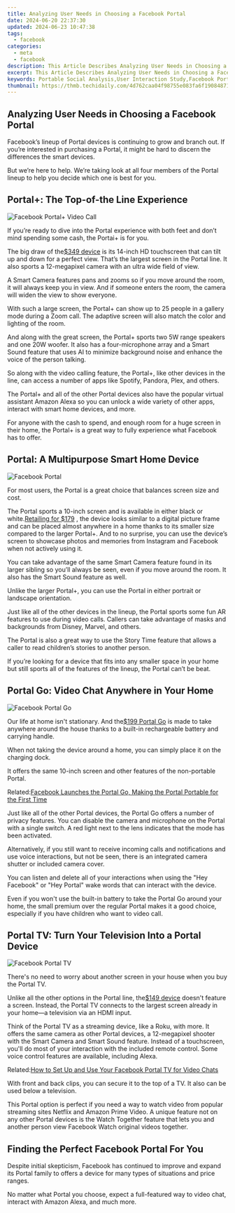 ```yaml
---
title: Analyzing User Needs in Choosing a Facebook Portal
date: 2024-06-20 22:37:30
updated: 2024-06-23 10:47:38
tags:
  - facebook
categories:
  - meta
  - facebook
description: This Article Describes Analyzing User Needs in Choosing a Facebook Portal
excerpt: This Article Describes Analyzing User Needs in Choosing a Facebook Portal
keywords: Portable Social Analysis,User Interaction Study,Facebook Portal Usage,Product Selection Guide,Digital Device Preference,Tech Adoption Trends,Social Media Insights
thumbnail: https://thmb.techidaily.com/4d762caa04f98755e083fa6f19084871af3024b44e5497cff1919865c9f50ec3.jpg
---
```


## Analyzing User Needs in Choosing a Facebook Portal

 Facebook’s lineup of Portal devices is continuing to grow and branch out. If you’re interested in purchasing a Portal, it might be hard to discern the differences the smart devices.

 But we’re here to help. We’re taking look at all four members of the Portal lineup to help you decide which one is best for you.

## Portal+: The Top-of-the Line Experience

![Facebook Portal+ Video Call](https://static1.makeuseofimages.com/wordpress/wp-content/uploads/2021/09/facebook-portal-video-call.jpg)

 If you’re ready to dive into the Portal experience with both feet and don’t mind spending some cash, the Portai+ is for you.

 The big draw of the[$349 device](https://portal.facebook.com/products/portal-plus/) is its 14-inch HD touchscreen that can tilt up and down for a perfect view. That’s the largest screen in the Portal line. It also sports a 12-megapixel camera with an ultra wide field of view.

 A Smart Camera features pans and zooms so if you move around the room, it will always keep you in view. And if someone enters the room, the camera will widen the view to show everyone.

 With such a large screen, the Portal+ can show up to 25 people in a gallery mode during a Zoom call. The adaptive screen will also match the color and lighting of the room.

 And along with the great screen, the Portal+ sports two 5W range speakers and one 20W woofer. It also has a four-microphone array and a Smart Sound feature that uses AI to minimize background noise and enhance the voice of the person talking.

 So along with the video calling feature, the Portal+, like other devices in the line, can access a number of apps like Spotify, Pandora, Plex, and others.

 The Portal+ and all of the other Portal devices also have the popular virtual assistant Amazon Alexa so you can unlock a wide variety of other apps, interact with smart home devices, and more.

 For anyone with the cash to spend, and enough room for a huge screen in their home, the Portal+ is a great way to fully experience what Facebook has to offer.

## Portal: A Multipurpose Smart Home Device

![Facebook Portal](https://static1.makeuseofimages.com/wordpress/wp-content/uploads/2021/09/facebook-portal-1.jpg)

 For most users, the Portal is a great choice that balances screen size and cost.

 The Portal sports a 10-inch screen and is available in either black or white.[Retailing for $179](https://www.amazon.com/dp/B07XPS5W3L/?tag=muo-v2-6r1mh4v-20&ascsubtag=UUmuoUeUpU2002600&asc%5Frefurl=https%3A%2F%2Fwww.makeuseof.com%2Ffacebook-portal-guide%2F&asc%5Fcampaign=Evergreen) , the device looks similar to a digital picture frame and can be placed almost anywhere in a home thanks to its smaller size compared to the larger Portal+. And to no surprise, you can use the device’s screen to showcase photos and memories from Instagram and Facebook when not actively using it.

 You can take advantage of the same Smart Camera feature found in its larger sibling so you’ll always be seen, even if you move around the room. It also has the Smart Sound feature as well.

 Unlike the larger Portal+, you can use the Portal in either portrait or landscape orientation.

 Just like all of the other devices in the lineup, the Portal sports some fun AR features to use during video calls. Callers can take advantage of masks and backgrounds from Disney, Marvel, and others.

 The Portal is also a great way to use the Story Time feature that allows a caller to read children’s stories to another person.

 If you’re looking for a device that fits into any smaller space in your home but still sports all of the features of the lineup, the Portal can’t be beat.

## Portal Go: Video Chat Anywhere in Your Home

![Facebook Portal Go](https://static1.makeuseofimages.com/wordpress/wp-content/uploads/2021/09/facebook-portal-go-1.jpg)

 Our life at home isn't stationary. And the[$199 Portal Go](https://portal.facebook.com/products/portal-go/) is made to take anywhere around the house thanks to a built-in rechargeable battery and carrying handle.

 When not taking the device around a home, you can simply place it on the charging dock.

 It offers the same 10-inch screen and other features of the non-portable Portal.

 Related:[Facebook Launches the Portal Go, Making the Portal Portable for the First Time](https://www.makeuseof.com/facebook-launches-portal-go/)

 Just like all of the other Portal devices, the Portal Go offers a number of privacy features. You can disable the camera and microphone on the Portal with a single switch. A red light next to the lens indicates that the mode has been activated.

 Alternatively, if you still want to receive incoming calls and notifications and use voice interactions, but not be seen, there is an integrated camera shutter or included camera cover.

 You can listen and delete all of your interactions when using the "Hey Facebook" or "Hey Portal" wake words that can interact with the device.

 Even if you won't use the built-in battery to take the Portal Go around your home, the small premium over the regular Portal makes it a good choice, especially if you have children who want to video call.

## Portal TV: Turn Your Television Into a Portal Device

![Facebook Portal TV](https://static1.makeuseofimages.com/wordpress/wp-content/uploads/2021/09/facebook-portal-tv.jpg)

 There's no need to worry about another screen in your house when you buy the Portal TV.

 Unlike all the other options in the Portal line, the[$149 device](https://www.amazon.com/Facebook-Portal-Smart-Video-Calling/dp/B07XPLJ9TZ/?tag=muo-v2-6r1mh4v-20&ascsubtag=UUmuoUeUpU2002600&asc%5Frefurl=https%3A%2F%2Fwww.makeuseof.com%2Ffacebook-portal-guide%2F&asc%5Fcampaign=Evergreen) doesn't feature a screen. Instead, the Portal TV connects to the largest screen already in your home—a television via an HDMI input.

 Think of the Portal TV as a streaming device, like a Roku, with more. It offers the same camera as other Portal devices, a 12-megapixel shooter with the Smart Camera and Smart Sound feature. Instead of a touchscreen, you'll do most of your interaction with the included remote control. Some voice control features are available, including Alexa.

 Related:[How to Set Up and Use Your Facebook Portal TV for Video Chats](https://www.makeuseof.com/how-to-set-up-use-facebook-portal-tv-video-chats/)

 With front and back clips, you can secure it to the top of a TV. It also can be used below a television.

 This Portal option is perfect if you need a way to watch video from popular streaming sites Netflix and Amazon Prime Video. A unique feature not on any other Portal devices is the Watch Together feature that lets you and another person view Facebook Watch original videos together.

## Finding the Perfect Facebook Portal For You

 Despite initial skepticism, Facebook has continued to improve and expand its Portal family to offers a device for many types of situations and price ranges.

 No matter what Portal you choose, expect a full-featured way to video chat, interact with Amazon Alexa, and much more.


<ins class="adsbygoogle"
     style="display:block"
     data-ad-format="autorelaxed"
     data-ad-client="ca-pub-7571918770474297"
     data-ad-slot="1223367746"></ins>



<ins class="adsbygoogle"
     style="display:block"
     data-ad-client="ca-pub-7571918770474297"
     data-ad-slot="8358498916"
     data-ad-format="auto"
     data-full-width-responsive="true"></ins>
